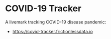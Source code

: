 # COVID-19 Tracker

A livemark tracking COVID-19 disease pandemic:
- https://covid-tracker.frictionlessdata.io

